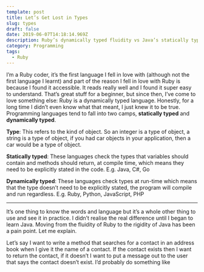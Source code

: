```yaml
---
template: post
title: Let’s Get Lost in Types
slug: types
draft: false
date: 2019-06-07T14:18:14.969Z
description: Ruby’s dynamically typed fluidity vs Java’s statically typed rigidity.
category: Programming
tags:
  - Ruby
---
```

I’m a Ruby coder, it’s the first language I fell in love with (although not the first language I learnt) and part of the reason I fell in love with Ruby is because I found it accessible. It reads really well and I found it super easy to understand. That’s great stuff for a beginner, but since then, I’ve come to love something else: Ruby is a dynamically typed language. Honestly, for a long time I didn’t even know what that meant, I just knew it to be true. Programming languages tend to fall into two camps, **statically typed** and **dynamically typed**.

**Type**: This refers to the kind of object. So an integer is a type of object, a string is a type of object, if you had car objects in your application, then a car would be a type of object.

**Statically typed**: These languages check the types that variables should contain and methods should return, at compile time, which means they need to be explicitly stated in the code. E.g. Java, C#, Go

**Dynamically typed**: These languages check types at run-time which means that the type doesn’t need to be explicitly stated, the program will compile and run regardless. E.g. Ruby, Python, JavaScript, PHP

***

It’s one thing to know the words and language but it’s a whole other thing to use and see it in practice. I didn’t realise the real difference until I began to learn Java. Moving from the fluidity of Ruby to the rigidity of Java has been a pain point. Let me explain.

Let’s say I want to write a method that searches for a contact in an address book when I give it the name of a contact. If the contact exists then I want to return the contact, if it doesn’t I want to put a message out to the user that says the contact doesn’t exist. I’d probably do something like
